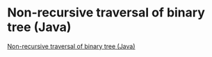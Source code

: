 # Non-recursive traversal of binary tree (Java)
[Non-recursive traversal of binary tree (Java)](https://aiwithcloud.com/2022/09/15/non_recursive_traversal_of_binary_tree_java/)